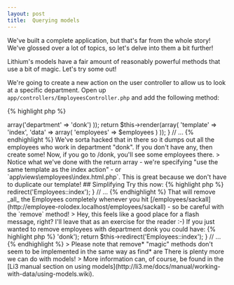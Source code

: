 ```yaml
---
layout: post
title:  Querying models
---
```


We've built a complete application, but that's far from the whole story! We've glossed over a lot of topics, so let's delve into them a bit further!

Lithium's models have a fair amount of reasonably powerful methods that use a bit of magic. Let's try some out!

We're going to create a new action on the user controller to allow us to look at a specific department. Open up `app/controllers/EmployeesController.php` and add the following method:

{% highlight php %}
<?php
// ...
    
    public function donk() {
        $employees = Employees::find('all', array(
            'conditions' => array('department' => 'donk')
        ));

        return $this->render(array(
            'template' => 'index',
            'data' => array(
                'employees' => $employees
            )
        ));
    }
// ...
{% endhighlight %}

We've sorta hacked that in there so it dumps out all the employees who work in department "donk". If you don't have any, then create some! Now, if you go to /donk, you'll see some employees there.

> Notice what we've done with the return array - we're specifying "use the same template as the index action" - or `app\views\employees\index.html.php`. This is great because we don't have to duplicate our template!

## Simplifying

Try this now:

{% highlight php %}
<?php
// ...
    public function donk() {
        $employees = Employees::findAllByDepartment('donk');
        
// ...
{% endhighlight %}

Notice that this code is now more **semantic** - that is, it communicates its meaning more explicitly. This takes advantage of the fact that Li3 models offer "find*" **magic methods**.

## Removing data

Let's say we wanted to sack everyone:

{% highlight php %}
<?php
// ...
    public function sackall() {
        Employees::remove();
        return $this->redirect('Employees::index');
    }
        
// ...
{% endhighlight %}

That will remove _all_ the Employees completely whenever you hit [/employees/sackall](http://employee-rolodex.localhost/employees/sackall) - so be careful with the `remove` method!

> Hey, this feels like a good place for a flash message, right? I'll leave that as an exercise for the reader :-)

If you just wanted to remove employees with department donk you could have:

{% highlight php %}
<?php
// ...
    public function sackdonk() {
        Employees::remove(array('department' => 'donk');
        return $this->redirect('Employees::index');
    }
        
// ...
{% endhighlight %}

> Please note that remove* "magic" methods don't seem to be implemented in the same way as find* are

There is plenty more we can do with models!

> More information can, of course, be found in the [Li3 manual section on using models](http://li3.me/docs/manual/working-with-data/using-models.wiki).